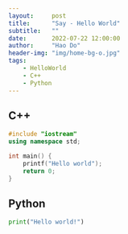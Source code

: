 ```yaml
---
layout:     post
title:      "Say - Hello World"
subtitle:   ""
date:       2022-07-22 12:00:00
author:     "Hao Do"
header-img: "img/home-bg-o.jpg"
tags:
    - HelloWorld
    - C++
    - Python
---
```



## C++ 
```c++
#include "iostream"
using namespace std;

int main() {
    printf("Hello world");
    return 0;
}
```

## Python 

```python
print("Hello world!")
```
